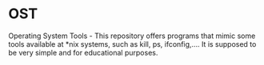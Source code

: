 # OST

Operating System Tools - This repository offers programs that mimic some tools available at *nix systems, such as kill, ps, ifconfig,.... It is supposed to be very simple and for educational purposes.